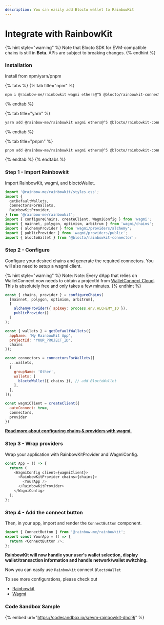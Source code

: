 ```yaml
---
description: You can easily add Blocto wallet to RainbowKit
---
```


# Integrate with RainbowKit

{% hint style="warning" %}
Note that Blocto SDK for EVM-compatible chains is still in **Beta**. APIs are subject to breaking changes.
{% endhint %}

### Installation

Install from npm/yarn/pnpm

{% tabs %}
{% tab title="npm" %}
```bash
npm i @rainbow-me/rainbowkit wagmi ethers@^5 @blocto/rainbowkit-connector
```
{% endtab %}

{% tab title="yarn" %}
```bash
yarn add @rainbow-me/rainbowkit wagmi ethers@^5 @blocto/rainbowkit-connector
```
{% endtab %}

{% tab title="pnpm" %}
```bash
pnpm add @rainbow-me/rainbowkit wagmi ethers@^5 @blocto/rainbowkit-connector
```
{% endtab %}
{% endtabs %}

### Step 1 - Import Rainbowkit

Import RainbowKit, wagmi, and bloctoWallet.

```javascript
import '@rainbow-me/rainbowkit/styles.css';
import {
  getDefaultWallets,
  connectorsForWallets,
  RainbowKitProvider,
} from '@rainbow-me/rainbowkit';
import { configureChains, createClient, WagmiConfig } from 'wagmi';
import { mainnet, polygon, optimism, arbitrum } from 'wagmi/chains';
import { alchemyProvider } from 'wagmi/providers/alchemy';
import { publicProvider } from 'wagmi/providers/public';
import { bloctoWallet } from '@blocto/rainbowkit-connector';
```

### Step 2 - Configure

Configure your desired chains and generate the required connectors. You will also need to setup a wagmi client.

{% hint style="warning" %}
Note: Note: Every dApp that relies on WalletConnect now needs to obtain a projectId from [WalletConnect Cloud](https://cloud.walletconnect.com/sign-in). This is absolutely free and only takes a few minutes.
{% endhint %}

```javascript
const { chains, provider } = configureChains(
  [mainnet, polygon, optimism, arbitrum], 
  [
    alchemyProvider({ apiKey: process.env.ALCHEMY_ID }),
    publicProvider()
  ]
);

const { wallets } = getDefaultWallets({
  appName: 'My RainbowKit App',
  projectId: 'YOUR_PROJECT_ID',
  chains
});

const connectors = connectorsForWallets([
  ...wallets,
  {
    groupName: 'Other',
    wallets: [
      bloctoWallet({ chains }), // add BloctoWallet
    ],
  },
]);

const wagmiClient = createClient({
  autoConnect: true,
  connectors,
  provider
})
```

[**Read more about configuring chains & providers with wagmi.**](https://wagmi.sh/react/providers/configuring-chains)

### Step 3 - Wrap providers

Wrap your application with RainbowKitProvider and WagmiConfig.

```javascript
const App = () => {
  return (
    <WagmiConfig client={wagmiClient}>
      <RainbowKitProvider chains={chains}>
        <YourApp />
      </RainbowKitProvider>
    </WagmiConfig>
  );
};
```

### Step 4 - Add the connect button

Then, in your app, import and render the `ConnectButton` component.

```javascript
import { ConnectButton } from '@rainbow-me/rainbowkit';
export const YourApp = () => {
  return <ConnectButton />;
};
```

**RainbowKit will now handle your user's wallet selection, display wallet/transaction information and handle network/wallet switching.**

Now you can easily use `Rainbowkit` connect `BloctoWallet`

To see more configurations, please check out

* [Rainbowkit](https://www.rainbowkit.com/docs/installation#wrap-providers)
* [Wagmi](https://wagmi.sh/react/getting-started)

### Code Sandbox Sample

{% embed url="https://codesandbox.io/s/evm-rainbowkit-dncj9j" %}
